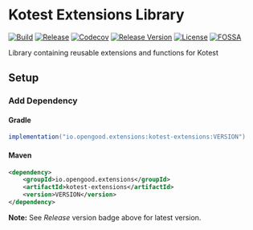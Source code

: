 # Kotest Extensions Library

[![Build](https://github.com/opengoodio/kotest-extensions/workflows/build/badge.svg)](https://github.com/opengoodio/kotest-extensions/actions?query=workflow%3Abuild)
[![Release](https://github.com/opengoodio/kotest-extensions/workflows/release/badge.svg)](https://github.com/opengoodio/kotest-extensions/actions?query=workflow%3Arelease)
[![Codecov](https://codecov.io/gh/opengoodio/kotest-extensions/branch/main/graph/badge.svg?token=AEEYTGK87F)](https://codecov.io/gh/opengoodio/kotest-extensions)
[![Release Version](https://img.shields.io/github/release/opengoodio/kotest-extensions.svg)](https://github.com/opengoodio/kotest-extensions/releases/latest)
[![License](https://img.shields.io/badge/license-MIT-blue.svg)](https://raw.githubusercontent.com/opengoodio/kotest-extensions/master/LICENSE)
[![FOSSA](https://app.fossa.com/api/projects/custom%2B22161%2Fgithub.com%2Fopengoodio%2Fkotest-extensions.svg?type=small)](https://app.fossa.com/projects/custom%2B22161%2Fgithub.com%2Fopengoodio%2Fkotest-extensions?ref=badge_small)

Library containing reusable extensions and functions for Kotest

## Setup

### Add Dependency

#### Gradle

```groovy
implementation("io.opengood.extensions:kotest-extensions:VERSION")
```

#### Maven

```xml
<dependency>
    <groupId>io.opengood.extensions</groupId>
    <artifactId>kotest-extensions</artifactId>
    <version>VERSION</version>
</dependency>
```

**Note:** See *Release* version badge above for latest version.